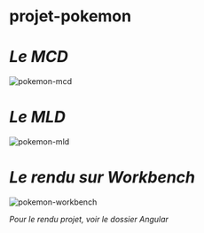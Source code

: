 # projet-pokemon

# _Le MCD_

![pokemon-mcd](https://github.com/user-attachments/assets/f1287d94-549c-47f3-802b-de260c5090c1)


# _Le MLD_

![pokemon-mld](https://github.com/user-attachments/assets/c99246a4-7dd0-4db2-b084-c2829970f911)


# _Le rendu sur Workbench_

![pokemon-workbench](https://github.com/user-attachments/assets/d60fcc97-1520-435b-9406-36aacc93f1b2)


_Pour le rendu projet, voir le dossier Angular_
